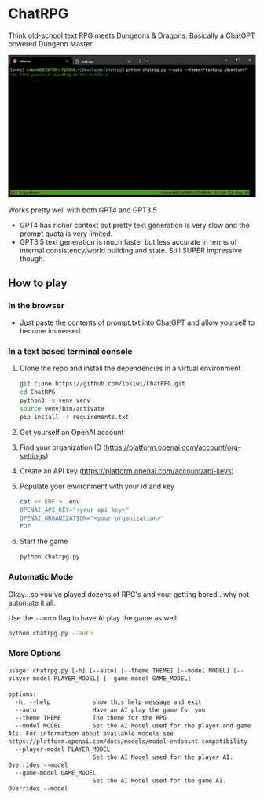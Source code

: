 # ChatRPG

Think old-school text RPG meets Dungeons & Dragons. Basically a ChatGPT powered Dungeon Master.

![GIF of AI playing the text adventure](./images/auto.gif)

Works pretty well with both GPT4 and GPT3.5

 * GPT4 has richer context but pretty text generation is very slow and the prompt quota is very limited.
 * GPT3.5 text generation is much faster but less accurate in terms of internal consistency/world building and state. Still SUPER impressive though.

## How to play

### In the browser

 * Just paste the contents of [prompt.txt](./prompt.txt) into [ChatGPT](https://chat.openai.com/) and allow yourself to become immersed.

### In a text based terminal console

1. Clone the repo and install the dependencies in a virtual environment

    ```bash
    git clone https://github.com/iokiwi/ChatRPG.git
    cd ChatRPG
    python3 -m venv venv
    source venv/bin/activate
    pip install -r requirements.txt
    ```

 2. Get yourself an OpenAI account
 3. Find your organization ID (https://platform.openai.com/account/org-settings)
 4. Create an API key (https://platform.openai.com/account/api-keys)
 5. Populate your environment with your id and key
    ```bash
    cat << EOF > .env
    OPENAI_API_KEY="<your api key>"
    OPENAI_ORGANIZATION="<your organization>"
    EOF
    ```
 6. Start the game
    ```bash
    python chatrpg.py
    ```

### Automatic Mode

Okay...so you've played dozens of RPG's and your getting bored...why not automate it all.

Use the `--auto` flag to have AI play the game as well.

```bash
python chatrpg.py --auto
```

### More Options

```
usage: chatrpg.py [-h] [--auto] [--theme THEME] [--model MODEL] [--player-model PLAYER_MODEL] [--game-model GAME_MODEL]

options:
  -h, --help            show this help message and exit
  --auto                Have an AI play the game for you.
  --theme THEME         The theme for the RPG
  --model MODEL         Set the AI Model used for the player and game AIs. For information about available models see https://platform.openai.com/docs/models/model-endpoint-compatibility
  --player-model PLAYER_MODEL
                        Set the AI Model used for the player AI. Overrides --model
  --game-model GAME_MODEL
                        Set the AI Model used for the game AI. Overrides --model
```
